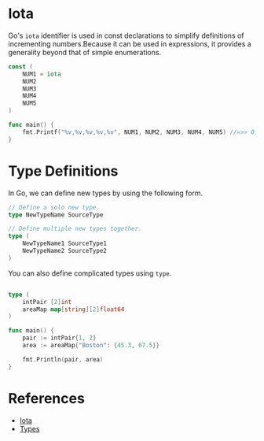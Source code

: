 # Iota

Go's `iota` identifier is used in const declarations to simplify definitions of incrementing numbers.Because it can be used in expressions, it provides a generality beyond that of simple enumerations.

```go
const (
	NUM1 = iota
	NUM2
	NUM3
	NUM4
	NUM5
)

func main() {
	fmt.Printf("%v,%v,%v,%v,%v", NUM1, NUM2, NUM3, NUM4, NUM5) //=>> 0,1,2,3,4
}
```

# Type Definitions

In Go, we can define new types by using the following form.

```go
// Define a solo new type.
type NewTypeName SourceType

// Define multiple new types together.
type (
	NewTypeName1 SourceType1
	NewTypeName2 SourceType2
)
```

You can also define complicated types using `type`.

```go

type (
	intPair [2]int
	areaMap map[string][2]float64
)

func main() {
	pair := intPair{1, 2}
	area := areaMap{"Boston": {45.3, 67.5}}

	fmt.Println(pair, area)
}
```

# References

- [Iota](https://github.com/golang/go/wiki/Iota)
- [Types](https://go101.org/article/type-system-overview.html)
